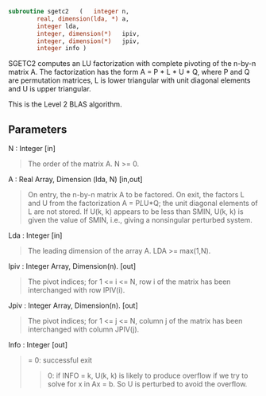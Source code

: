 ```fortran
subroutine sgetc2	(	integer	n,
		real, dimension(lda, *)	a,
		integer	lda,
		integer, dimension(*)	ipiv,
		integer, dimension(*)	jpiv,
		integer	info )
```

 SGETC2 computes an LU factorization with complete pivoting of the
 n-by-n matrix A. The factorization has the form A = P * L * U * Q,
 where P and Q are permutation matrices, L is lower triangular with
 unit diagonal elements and U is upper triangular.

 This is the Level 2 BLAS algorithm.

## Parameters
N : Integer [in]
> The order of the matrix A. N >= 0.

A : Real Array, Dimension (lda, N) [in,out]
> On entry, the n-by-n matrix A to be factored.
> On exit, the factors L and U from the factorization
> A = P*L*U*Q; the unit diagonal elements of L are not stored.
> If U(k, k) appears to be less than SMIN, U(k, k) is given the
> value of SMIN, i.e., giving a nonsingular perturbed system.

Lda : Integer [in]
> The leading dimension of the array A.  LDA >= max(1,N).

Ipiv : Integer Array, Dimension(n). [out]
> The pivot indices; for 1 <= i <= N, row i of the
> matrix has been interchanged with row IPIV(i).

Jpiv : Integer Array, Dimension(n). [out]
> The pivot indices; for 1 <= j <= N, column j of the
> matrix has been interchanged with column JPIV(j).

Info : Integer [out]
> = 0: successful exit
> > 0: if INFO = k, U(k, k) is likely to produce overflow if
> we try to solve for x in Ax = b. So U is perturbed to
> avoid the overflow.

